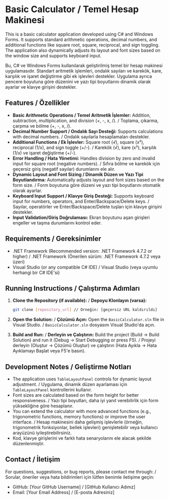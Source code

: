 # Basic Calculator / Temel Hesap Makinesi

This is a basic calculator application developed using C# and Windows Forms. It supports standard arithmetic operations, decimal numbers, and additional functions like square root, square, reciprocal, and sign toggling. The application also dynamically adjusts its layout and font sizes based on the window size and supports keyboard input.

Bu, C# ve Windows Forms kullanılarak geliştirilmiş temel bir hesap makinesi uygulamasıdır. Standart aritmetik işlemleri, ondalık sayıları ve karekök, kare, karşılık ve işaret değiştirme gibi ek işlevleri destekler. Uygulama ayrıca pencere boyutuna göre düzenini ve yazı tipi boyutlarını dinamik olarak ayarlar ve klavye girişini destekler.

## Features / Özellikler

*   **Basic Arithmetic Operations / Temel Aritmetik İşlemler:** Addition, subtraction, multiplication, and division (+, -, x, /). / Toplama, çıkarma, çarpma ve bölme (+, -, x, /).
*   **Decimal Number Support / Ondalık Sayı Desteği:** Supports calculations with decimal numbers. / Ondalık sayılarla hesaplamaları destekler.
*   **Additional Functions / Ek İşlevler:** Square root (√), square (x²), reciprocal (1/x), and sign toggle (+/-). / Karekök (√), kare (x²), karşılık (1/x) ve işaret değiştirme (+/-).
*   **Error Handling / Hata Yönetimi:** Handles division by zero and invalid input for square root (negative numbers). / Sıfıra bölme ve karekök için geçersiz giriş (negatif sayılar) durumlarını ele alır.
*   **Dynamic Layout and Font Sizing / Dinamik Düzen ve Yazı Tipi Boyutlandırma:** Automatically adjusts layout and font sizes based on the form size. / Form boyutuna göre düzeni ve yazı tipi boyutlarını otomatik olarak ayarlar.
*   **Keyboard Input Support / Klavye Giriş Desteği:** Supports keyboard input for numbers, operators, and Enter/Backspace/Delete keys. / Sayılar, operatörler ve Enter/Backspace/Delete tuşları için klavye girişini destekler.
*   **Input Validation/Giriş Doğrulaması:** Ekran boyutunu aşan girişleri engeller ve taşma durumlarını kontrol eder.

## Requirements / Gereksinimler

*   .NET Framework (Recommended version: .NET Framework 4.7.2 or higher) / .NET Framework (Önerilen sürüm: .NET Framework 4.7.2 veya üzeri)
*   Visual Studio (or any compatible C# IDE) / Visual Studio (veya uyumlu herhangi bir C# IDE'si)

## Running Instructions / Çalıştırma Adımları

1.  **Clone the Repository (if available):** / **Depoyu Klonlayın (varsa):**
    ```bash
    git clone [repository_url] // Örneğin: [geçersiz URL kaldırıldı]
    ```

2.  **Open the Solution:** / **Çözümü Açın:**
    Open the `BasicCalculator.sln` file in Visual Studio. / `BasicCalculator.sln` dosyasını Visual Studio'da açın.

3.  **Build and Run:** / **Derleyin ve Çalıştırın:**
    Build the project (Build -> Build Solution) and run it (Debug -> Start Debugging or press F5). / Projeyi derleyin (Oluştur -> Çözümü Oluştur) ve çalıştırın (Hata Ayıkla -> Hata Ayıklamayı Başlat veya F5'e basın).

## Development Notes / Geliştirme Notları

*   The application uses `TableLayoutPanel` controls for dynamic layout adjustment. / Uygulama, dinamik düzen ayarlaması için `TableLayoutPanel` kontrollerini kullanır.
*   Font sizes are calculated based on the form height for better responsiveness. / Yazı tipi boyutları, daha iyi yanıt verebilirlik için form yüksekliğine göre hesaplanır.
*   You can extend the calculator with more advanced functions (e.g., trigonometric functions, memory functions) or improve the user interface. / Hesap makinesini daha gelişmiş işlevlerle (örneğin, trigonometrik fonksiyonlar, bellek işlevleri) genişletebilir veya kullanıcı arayüzünü iyileştirebilirsiniz.
*   Kod, klavye girişlerini ve farklı hata senaryolarını ele alacak şekilde düzenlenmiştir.

## Contact / İletişim

For questions, suggestions, or bug reports, please contact me through: / Sorular, öneriler veya hata bildirimleri için lütfen benimle iletişime geçin:

*   GitHub: [Your GitHub Username] / [GitHub Kullanıcı Adınız]
*   Email: [Your Email Address] / [E-posta Adresiniz]
